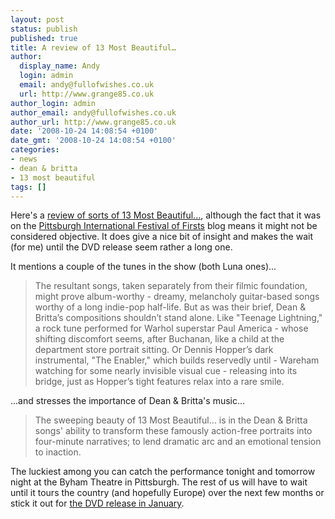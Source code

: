 ```yaml
---
layout: post
status: publish
published: true
title: A review of 13 Most Beautiful…
author:
  display_name: Andy
  login: admin
  email: andy@fullofwishes.co.uk
  url: http://www.grange85.co.uk
author_login: admin
author_email: andy@fullofwishes.co.uk
author_url: http://www.grange85.co.uk
date: '2008-10-24 14:08:54 +0100'
date_gmt: '2008-10-24 14:08:54 +0100'
categories:
- news
- dean & britta
- 13 most beautiful
tags: []
---
```

<p>Here's a <a href="http://pifof.wordpress.com/2008/10/24/13-most-beautiful-songs-for-andy-warhols-screen-tests/">review of sorts of 13 Most Beautiful...</a>, although the fact that it was on the <a href="http://pifof.wordpress.com/2008/10/24/13-most-beautiful-songs-for-andy-warhols-screen-tests/">Pittsburgh International Festival of Firsts</a> blog means it might not be considered objective. It does give a nice bit of insight and makes the wait (for me) until the DVD release seem rather a long one.</p>
<p>It mentions a couple of the tunes in the show (both Luna ones)...</p>
<blockquote><p>The resultant songs, taken separately from their filmic foundation, might prove album-worthy - dreamy, melancholy guitar-based songs worthy of a long indie-pop half-life. But as was their brief, Dean & Britta’s compositions shouldn’t stand alone. Like "Teenage Lightning," a rock tune performed for Warhol superstar Paul America - whose shifting discomfort seems, after Buchanan, like a child at the department store portrait sitting. Or Dennis Hopper’s dark instrumental, "The Enabler," which builds reservedly until - Wareham watching for some nearly invisible visual cue - releasing into its bridge, just as Hopper’s tight features relax into a rare smile.</p></blockquote>
<p>...and stresses the importance of Dean & Britta's music...</p>
<blockquote><p>The sweeping beauty of 13 Most Beautiful… is in the Dean & Britta songs' ability to transform these famously action-free portraits into four-minute narratives; to lend dramatic arc and an emotional tension to inaction.</p></blockquote>
<p>The luckiest among you can catch the performance <span class="removed_link" title="http://www.pifof.org/events_13.shtml">tonight and tomorrow night at the Byham Theatre in Pittsburgh</span>. The rest of us will have to wait until it tours the country (and hopefully Europe) over the next few months or stick it out for <a href="/2008/10/22/plexifilm-take-pre-orders-for-13-most-beautiful-dvd/">the DVD release in January</a>.</p>
